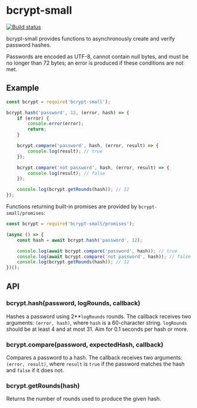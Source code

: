 # bcrypt-small

[![Build status][ci-image]][ci]

bcrypt-small provides functions to asynchronously create and verify password
hashes.

Passwords are encoded as UTF-8, cannot contain null bytes, and must be
no longer than 72 bytes; an error is produced if these conditions are not met.


## Example

```javascript
const bcrypt = require('bcrypt-small');

bcrypt.hash('password', 12, (error, hash) => {
	if (error) {
		console.error(error);
		return;
	}

	bcrypt.compare('password', hash, (error, result) => {
		console.log(result); // true
	});

	bcrypt.compare('not password', hash, (error, result) => {
		console.log(result); // false
	});

	console.log(bcrypt.getRounds(hash)); // 12
});
```

Functions returning built-in promises are provided by `bcrypt-small/promises`:

```javascript
const bcrypt = require('bcrypt-small/promises');

(async () => {
	const hash = await bcrypt.hash('password', 12);

	console.log(await bcrypt.compare('password', hash)); // true
	console.log(await bcrypt.compare('not password', hash)); // false
	console.log(bcrypt.getRounds(hash)); // 12
})();
```


## API

### bcrypt.hash(password, logRounds, callback)

Hashes a password using 2\*\*`logRounds` rounds. The callback receives two
arguments: `(error, hash)`, where `hash` is a 60-character string. `logRounds`
should be at least 4 and at most 31. Aim for 0.1 seconds per hash or more.

### bcrypt.compare(password, expectedHash, callback)

Compares a password to a hash. The callback receives two arguments:
`(error, result)`, where `result` is `true` if the password matches the hash and
`false` if it does not.

### bcrypt.getRounds(hash)

Returns the number of rounds used to produce the given hash.


  [ci]: https://travis-ci.org/charmander/bcrypt-small
  [ci-image]: https://api.travis-ci.org/charmander/bcrypt-small.svg
